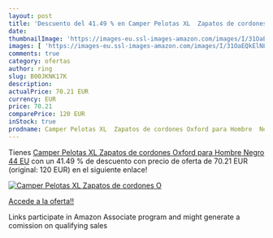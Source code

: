 ```yaml
---
layout: post
title: 'Descuento del 41.49 % en Camper Pelotas XL  Zapatos de cordones O'
date: 
thumbnailImage: 'https://images-eu.ssl-images-amazon.com/images/I/31OaEQkElNL._SL200_.jpg'
images: [ 'https://images-eu.ssl-images-amazon.com/images/I/31OaEQkElNL._SL200_.jpg' ]
comments: true
category: ofertas
author: ring
slug: B00JKNK17K
description:
actualPrice: 70.21 EUR
currency: EUR
price: 70.21
comparePrice: 120 EUR
inStock: true
prodname: Camper Pelotas XL  Zapatos de cordones Oxford para Hombre  Negro  44 EU
---
```


Tienes [Camper Pelotas XL  Zapatos de cordones Oxford para Hombre  Negro  44 EU](https://www.amazon.es/dp/B00JKNK17K/?tag=tolees-21) con un 41.49 % de descuento con precio de oferta de 70.21 EUR (original: 120 EUR) en el siguiente enlace!

[![Camper Pelotas XL  Zapatos de cordones O](https://images-eu.ssl-images-amazon.com/images/I/31OaEQkElNL._SL200_.jpg)](https://www.amazon.es/dp/B00JKNK17K/?tag=tolees-21)

[Accede a la oferta!!](https://www.amazon.es/dp/B00JKNK17K/?tag=tolees-21)

Links participate in Amazon Associate program and might generate a comission on qualifying sales


